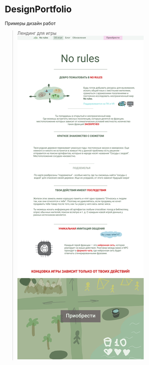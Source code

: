 # DesignPortfolio
Примеры дизайн работ


> Лендинг для игры
![Окно](https://github.com/hebgehogg/DesignPortfolio/blob/main/No%20rules.png)
